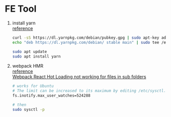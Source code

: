 # FE Tool

1. install yarn  
    [reference](https://linuxize.com/post/how-to-install-yarn-on-ubuntu-18-04/)  

    ```sh
    curl -sS https://dl.yarnpkg.com/debian/pubkey.gpg | sudo apt-key add -
    echo "deb https://dl.yarnpkg.com/debian/ stable main" | sudo tee /etc/apt/sources.list.d/yarn.list

    sudo apt update
    sudo apt install yarn
    ```

1. webpack HMR  
    [reference](https://medium.com/@rajaraodv/webpack-hot-module-replacement-hmr-e756a726a07)  
    [Webpack React Hot Loading not working for files in sub folders](https://stackoverflow.com/questions/35367533/webpack-react-hot-loading-not-working-for-files-in-sub-folders)  

    ```sh
    # works for Ubuntu
    # The limit can be increased to its maximum by editing /etc/sysctl.conf and adding this line to the end of the file:
    fs.inotify.max_user_watches=524288

    # then
    sudo sysctl -p
    ```

